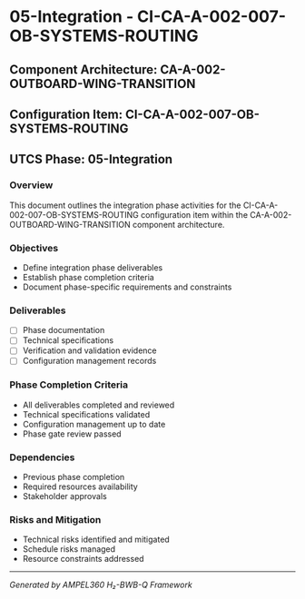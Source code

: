# 05-Integration - CI-CA-A-002-007-OB-SYSTEMS-ROUTING

## Component Architecture: CA-A-002-OUTBOARD-WING-TRANSITION
## Configuration Item: CI-CA-A-002-007-OB-SYSTEMS-ROUTING
## UTCS Phase: 05-Integration

### Overview
This document outlines the integration phase activities for the CI-CA-A-002-007-OB-SYSTEMS-ROUTING configuration item within the CA-A-002-OUTBOARD-WING-TRANSITION component architecture.

### Objectives
- Define integration phase deliverables
- Establish phase completion criteria
- Document phase-specific requirements and constraints

### Deliverables
- [ ] Phase documentation
- [ ] Technical specifications
- [ ] Verification and validation evidence
- [ ] Configuration management records

### Phase Completion Criteria
- All deliverables completed and reviewed
- Technical specifications validated
- Configuration management up to date
- Phase gate review passed

### Dependencies
- Previous phase completion
- Required resources availability
- Stakeholder approvals

### Risks and Mitigation
- Technical risks identified and mitigated
- Schedule risks managed
- Resource constraints addressed

---
*Generated by AMPEL360 H₂-BWB-Q Framework*
